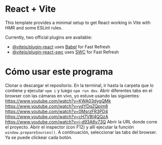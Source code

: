 # React + Vite

This template provides a minimal setup to get React working in Vite with HMR and some ESLint rules.

Currently, two official plugins are available:

- [@vitejs/plugin-react](https://github.com/vitejs/vite-plugin-react/blob/main/packages/plugin-react/README.md) uses [Babel](https://babeljs.io/) for Fast Refresh
- [@vitejs/plugin-react-swc](https://github.com/vitejs/vite-plugin-react-swc) uses [SWC](https://swc.rs/) for Fast Refresh

# Cómo usar este programa

Clonar o descargar el repositorio. 
En la terminal, ir hasta la carpeta que lo contiene y ejecutar `npm i` y luego `npm run dev`.
Abrir diferentes tabs en el browser con las cámaras en vivo, yo estuve usando las siguientes:
https://www.youtube.com/watch?v=KWA03dygQMk
https://www.youtube.com/watch?v=ydYDqZQpim8
https://www.youtube.com/watch?v=0MsrzFR3PD4
https://www.youtube.com/watch?v=cH7VBI4QQzA
https://www.youtube.com/watch?v=j-d93A6v73Q
Abrir la URL donde corre el proyecto. Abrir el inspector (con F12) y allí ejecutar la función `window.prepareSources()`. A continuación, seleccionar las tabs del browser. 
Ya se puede clickear cada botón.
